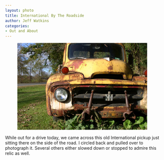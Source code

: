 ```yaml
---
layout: photo
title: International By The Roadside
author: Jeff Watkins
categories:
- Out and About
---
```


<figure><img class="photo" src="/photos/IMG_1348.jpg"></figure>

While out for a drive today, we came across this old International pickup just
sitting there on the side of the road. I circled back and pulled over to
photograph it. Several others either slowed down or stopped to admire this
relic as well.

